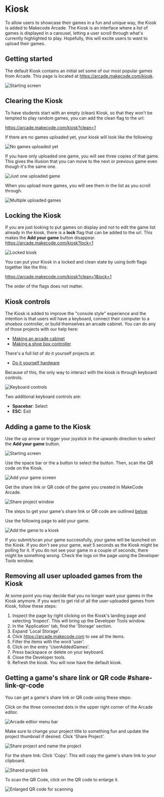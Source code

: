 # Kiosk

To allow users to showcase their games in a fun and unique way, the Kiosk is added to Makecode Arcade. The Kiosk is an interface where a list of games is displayed in a carousel, letting a user scroll through what's currently highlighted to play. Hopefully, this will excite users to want to upload their games.  

## Getting started 

The default Kiosk contains an initial set some of our most popular games from Arcade. This page is located at https://arcade.makecode.com/kiosk.

![Starting screen](/static/developer/kiosk/select-a-game.png)

## Clearing the Kiosk

To have students start with an empty (clean) Kiosk, so that they won't be tempted to play random games, you can add the clean flag to the url:

https://arcade.makecode.com/kiosk?clean=1

If there are no games uploaded yet, your kiosk will look like the following:

![No games uploaded yet](/static/developer/kiosk/no-uploaded-games.png)

If you have only uploaded one game, you will see three copies of that game. This gives the illusion that you can move to the next or previous game even though it's the same one.

![Just one uploaded game](/static/developer/kiosk/single-uploaded-game.png)

When you upload more games, you will see them in the list as you scroll through.

![Multiple uploaded games](/static/developer/kiosk/multiple-uploaded-games.png)

## Locking the Kiosk

If you are just looking to put games on display and not to edit the game list already in the kiosk, there is a **lock** flag that can be added to the url. This makes the **Add your game** button disappear. https://arcade.makecode.com/kiosk?lock=1 

![Locked kiosk](/static/developer/kiosk/locked-state.png)

You can put your Kiosk in a locked and clean state by using both flags together like the this:

https://arcade.makecode.com/kiosk?clean=1&lock=1

The order of the flags does not matter.

## Kiosk controls 

The Kiosk is added to improve the "console style" experience and the intention is that users will have a keyboard, connect their computer to a shoebox controller, or build themselves an arcade cabinet. You can do any of those projects with our help here: 

* [Making an arcade cabinet](https://arcade.makecode.com/hardware/raspberry-pi/wooden-cabinet)
* [Making a shoe box controller](https://arcade.makecode.com/hardware/shoebox-controller)

There's a full list of do it yourself projects at:

* [Do it yourself hardware](diy-hardware)

Because of this, the only way to interact with the kiosk is through keyboard controls. 

![Keyboard controls](/static/developer/kiosk/keyboard-controls.png)

Two additional keyboard controls are:

* **Spacebar**: Select
* **ESC**: Exit

## Adding a game to the Kiosk 

Use the up arrow or trigger your joystick in the upwards direction to select the **Add your game** button.

![Starting screen](/static/developer/kiosk/select-a-game.png)

Use the space bar or the a button to select the button. Then, scan the QR code on the Kiosk.

![Add your game screen](/static/developer/kiosk/add-your-game.png)

Get the share link or QR code of the game you created in MakeCode Arcade.

![Share project window](/static/developer/kiosk/share-project.png)

The steps to get your game's share link or QR code are outlined [below](#share-link-qr-code).

Use the following page to add your game.

![Add the game to a kiosk](/static/developer/kiosk/add-to-kiosk.png)

If you submit/scan your game successfully, your game will be launched on the Kiosk. If you don't see your game, wait 5 seconds as the Kiosk might be polling for it. If you do not see your game in a couple of seconds, there might be something wrong. Check the logs on the page using the Developer Tools window.

## Removing all user uploaded games from the Kiosk 

At some point you may decide that you no longer want your games in the Kiosk anymore. If you want to get rid of all the user-uploaded games from Kiosk, follow these steps:

1. Inspect the page by right clicking on the Kiosk's landing page and selecting 'Inspect'.
This will bring up the Developer Tools window. 
2. In the 'Application' tab, find the 'Storage' section.
3. Expand 'Local Storage'.
4. Click https://arcade.makecode.com to see all the items.
5. Filter the items with the word 'user'.
6. Click on the entry 'UserAddedGames'.
7. Press backspace or delete on your keyboard.
8. Close the Developer tools.
9. Refresh the kiosk. You will now have the default kiosk.

## Getting a game's share link or QR code #share-link-qr-code

You can get a game's share link or QR code using these steps:

Click on the three connected dots in the upper right corner of the Arcade editor.

![Arcade edtior menu bar](/static/developer/kiosk/menu-bar.png)

Make sure to change your project title to something fun and update the project thumbnail if desired. Click 'Share Project'.

![Share project and name the project](/static/developer/kiosk/shared-project-name.png)

For the share link: Click 'Copy'. This will copy the game's share link to your clipboard.

![Shared project link](/static/developer/kiosk/shared-project-link.png)

To scan the QR Code, click on the QR code to enlarge it.

![Enlarged QR code for scanning](/static/developer/kiosk/qr-code-enlarged.png)
